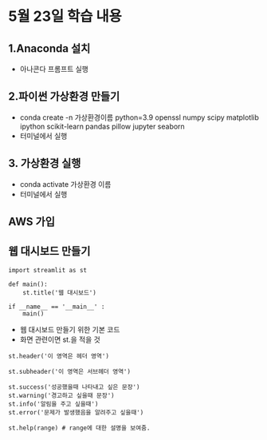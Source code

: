 # 5월 23일 학습 내용
## 1.Anaconda 설치
- 아나콘다 프롬프트 실행
## 2.파이썬 가상환경 만들기
- conda create -n 가상환경이름 python=3.9 openssl numpy scipy matplotlib ipython scikit-learn pandas pillow jupyter seaborn
- 터미널에서 실행
## 3. 가상환경 실행
- conda activate 가상환경 이름
- 터미널에서 실행
## AWS 가입
## 웹 대시보드 만들기
```python3
import streamlit as st

def main():
    st.title('웹 대시보드')

if __name__ == '__main__' :
    main()
```
- 웹 대시보드 만들기 위한 기본 코드
- 화면 관련이면 st.을 적을 것
```python3
st.header('이 영역은 헤더 영역')

st.subheader('이 영역은 서브헤더 영역')

st.success('성공했을때 나타내고 싶은 문장')
st.warning('경고하고 싶을때 문장')
st.info('알림을 주고 싶을때')
st.error('문제가 발생했음을 알려주고 싶을때')

st.help(range) # range에 대한 설명을 보여줌.
```